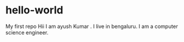 # hello-world
My first repo
Hii I am ayush Kumar . I live in bengaluru. I am a computer science engineer.
